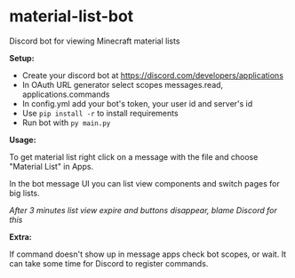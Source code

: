 # material-list-bot
Discord bot for viewing Minecraft material lists

**Setup:**
- Create your discord bot at https://discord.com/developers/applications
- In OAuth URL generator select scopes messages.read, applications.commands
- In config.yml add your bot's token, your user id and server's id
- Use `pip install -r` to install requirements
- Run bot with `py main.py`

**Usage:**

To get material list right click on a message with the file and choose "Material List" in Apps.

In the bot message UI you can list view components and switch pages for big lists.

*After 3 minutes list view expire and buttons disappear, blame Discord for this*

**Extra:**

If command doesn't show up in message apps check bot scopes, or wait. It can take some time for Discord to register commands.
